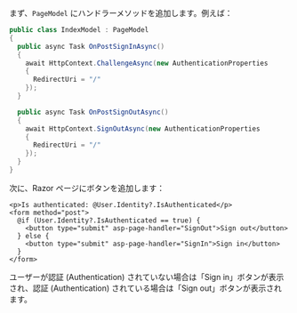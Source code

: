 まず、`PageModel` にハンドラーメソッドを追加します。例えば：

```csharp title="Pages/Index.cshtml.cs"
public class IndexModel : PageModel
{
  public async Task OnPostSignInAsync()
  {
    await HttpContext.ChallengeAsync(new AuthenticationProperties
    {
      RedirectUri = "/"
    });
  }

  public async Task OnPostSignOutAsync()
  {
    await HttpContext.SignOutAsync(new AuthenticationProperties
    {
      RedirectUri = "/"
    });
  }
}
```

次に、Razor ページにボタンを追加します：

```cshtml title="Pages/Index.cshtml"
<p>Is authenticated: @User.Identity?.IsAuthenticated</p>
<form method="post">
  @if (User.Identity?.IsAuthenticated == true) {
    <button type="submit" asp-page-handler="SignOut">Sign out</button>
  } else {
    <button type="submit" asp-page-handler="SignIn">Sign in</button>
  }
</form>
```

ユーザーが認証 (Authentication) されていない場合は「Sign in」ボタンが表示され、認証 (Authentication) されている場合は「Sign out」ボタンが表示されます。
